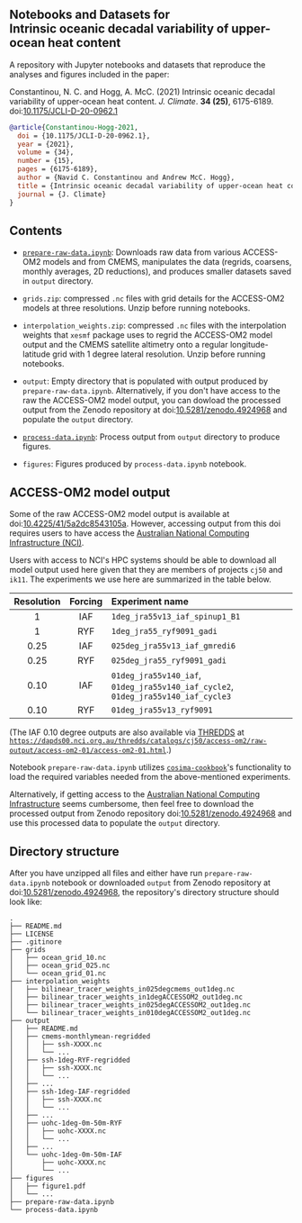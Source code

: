 ## Notebooks and Datasets for <br/> Intrinsic oceanic decadal variability of upper-ocean heat content

A repository with Jupyter notebooks and datasets that reproduce the analyses and figures included in the paper:

Constantinou, N. C. and Hogg, A. McC. (2021) Intrinsic oceanic decadal variability of upper-ocean heat content.
_J. Climate_. **34 (25)**, 6175-6189. doi:[10.1175/JCLI-D-20-0962.1](https://doi.org/10.1175/JCLI-D-20-0962.1)


```bibtex
@article{Constantinou-Hogg-2021,
  doi = {10.1175/JCLI-D-20-0962.1},
  year = {2021},
  volume = {34},
  number = {15},
  pages = {6175-6189},
  author = {Navid C. Constantinou and Andrew McC. Hogg},
  title = {Intrinsic oceanic decadal variability of upper-ocean heat content},
  journal = {J. Climate}
}
```


## Contents

- [`prepare-raw-data.ipynb`](https://nbviewer.jupyter.org/github/navidcy/IntrinsicOceanicLFVariabilityUOHC/blob/master/prepare-raw-data.ipynb):
  Downloads raw data from various ACCESS-OM2 models and from CMEMS,  manipulates the data
  (regrids, coarsens, monthly averages, 2D reductions), and produces smaller datasets
  saved in `output` directory.

- `grids.zip`: compressed `.nc` files with grid details for the ACCESS-OM2 models at
  three resolutions. Unzip before running notebooks.

- `interpolation_weights.zip`: compressed `.nc` files with the interpolation weights that `xesmf`
  package uses to regrid the ACCESS-OM2 model output and the CMEMS satellite altimetry onto a regular
  longitude-latitude grid with 1 degree lateral resolution. Unzip before running notebooks.

- `output`: Empty directory that is populated with output produced by `prepare-raw-data.ipynb`.
  Alternatively, if you don't have access to the raw the ACCESS-OM2 model output, you can dowload
  the processed output from the Zenodo repository at doi:[10.5281/zenodo.4924968](https://doi.org/10.5281/zenodo.4924968)
  and populate the `output` directory.

- [`process-data.ipynb`](https://nbviewer.jupyter.org/github/navidcy/IntrinsicOceanicLFVariabilityUOHC/blob/master/process-data.ipynb): Process output from `output` directory to produce figures.

- `figures`: Figures produced by `process-data.ipynb` notebook.


## ACCESS-OM2 model output

Some of the raw ACCESS-OM2 model output is available at doi:[10.4225/41/5a2dc8543105a](https://doi.org/10.4225/41/5a2dc8543105a).
However, accessing output from this doi requires users to have access the [Australian National Computing Infrastructure (NCI)](https://nci.org.au).

Users with access to NCI's HPC systems should be able to download all model output used
here given that they are members of projects `cj50` and `ik11`. The experiments we use here
are summarized in the table below.

| Resolution | Forcing | Experiment name |
| :---:        |     :---:      | :---          |
| 1   | IAF     | `1deg_jra55v13_iaf_spinup1_B1`    |
| 1   | RYF     | `1deg_jra55_ryf9091_gadi`    |
| 0.25   | IAF     | `025deg_jra55v13_iaf_gmredi6`    |
| 0.25   | RYF     | `025deg_jra55_ryf9091_gadi`    |
| 0.10   | IAF     | `01deg_jra55v140_iaf`, `01deg_jra55v140_iaf_cycle2`, `01deg_jra55v140_iaf_cycle3`    |
| 0.10   | RYF     | `01deg_jra55v13_ryf9091`    |

(The IAF 0.10 degree outputs are also available via [THREDDS](https://www.unidata.ucar.edu/software/tds/current) at [`https://dapds00.nci.org.au/thredds/catalogs/cj50/access-om2/raw-output/access-om2-01/access-om2-01.html`](https://dapds00.nci.org.au/thredds/catalogs/cj50/access-om2/raw-output/access-om2-01/access-om2-01.html).)

Notebook `prepare-raw-data.ipynb` utilizes [`cosima-cookbook`](https://github.com/cosima/cosima-cookbook)'s
functionality to load the required variables needed from the above-mentioned experiments.

Alternatively, if getting access to the [Australian National Computing Infrastructure](https://nci.org.au)
seems cumbersome, then feel free to download the processed output from Zenodo repository
doi:[10.5281/zenodo.4924968](https://doi.org/10.5281/zenodo.4924968) and use this processed data to
populate the `output` directory.


## Directory structure

After you have unzipped all files and either have run `prepare-raw-data.ipynb` notebook or 
downloaded `output` from Zenodo repository at doi:[10.5281/zenodo.4924968](https://doi.org/10.5281/zenodo.4924968),
the repository's directory structure should look like:

```
.
├── README.md
├── LICENSE
├── .gitinore
├── grids
│   ├── ocean_grid_10.nc
│   ├── ocean_grid_025.nc
│   └── ocean_grid_01.nc
├── interpolation_weights
│   ├── bilinear_tracer_weights_in025degcmems_out1deg.nc
│   ├── bilinear_tracer_weights_in1degACCESSOM2_out1deg.nc
│   ├── bilinear_tracer_weights_in025degACCESSOM2_out1deg.nc
│   └── bilinear_tracer_weights_in010degACCESSOM2_out1deg.nc
├── output
│   ├── README.md
│   ├── cmems-monthlymean-regridded
│   │   ├── ssh-XXXX.nc
│   │   └── ...
│   ├── ssh-1deg-RYF-regridded
│   │   ├── ssh-XXXX.nc
│   │   └── ...
│   ├── ...
│   ├── ssh-1deg-IAF-regridded
│   │   ├── ssh-XXXX.nc
│   │   └── ...
│   ├── ...
│   ├── uohc-1deg-0m-50m-RYF
│   │   ├── uohc-XXXX.nc
│   │   └── ...
│   ├── ...
│   └── uohc-1deg-0m-50m-IAF
│       ├── uohc-XXXX.nc
│       └── ...
├── figures
│   ├── figure1.pdf
│   └── ...
├── prepare-raw-data.ipynb
└── process-data.ipynb
```
